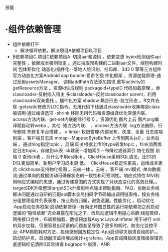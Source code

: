 技能

·组件依赖管理
====
+ 组件依赖打平 
  - 解决循环依赖，解决项目A依赖项目B,项目
+ B依赖项目C,项目C依赖项目A
·切换aar和源码
。依赖变更
bytex检测组件api完整性
，依赖版本强制锁定
。通过拉取预构建的二进制aar文件，缩短构建时
间
包体积优化
动态化/插件化--落地人脸识别，扫码库、3d3
0
擎等三方组件
官方动态化方案Android app bundle-爱奇艺插
件化框架
，资源加载原理-通过反射assetsManager，
调用addPath方法添加路径,重写activity的
getResource方法
。资源id生成规则:packageld+typelD
代码加载原理
。单classloader-反射插入宿主
多classloader-反射classloader
parent，利用classloader双亲委托
。插件化方案 shadow
耦合形态
·独立形态
。R文件去除
:getstatic修改为LDC指令。无用代码下线通过classloader收集哪些class被调用·通过编译选项 -shrink 移除无用代码和资源编译优化常量内联、access方法内联、get-set内联删除行号
0
。资源优化
图片上云
图片png编译期自动转webp
。其他
·短方法内联、
、access方法内联
·log方法删除、行号删除
热修复平台搭建
。
o tinker
权限管理
内部发布、灰度、全量
日志库端到端
。客户端日志库
mmap--MappedByteBuffer
上传到网头(a0
。业务后端
。通过hlog指定topic
。后端
网关根据上传的type转发topic
，flink消费绑定日志topic，存储到ck表
·ck建表--增加索引--布降过滤器索引
物化视图
前端
0
查询ck表
。为什么不用es用ck
。ClickHouse采用SQL语法，比ES的
DSL更加简单，新用户学习成本更
低。
·ClickHouse稳定性更高，运维成本更
岔
clickhouse支持物化视图
。云端一体
。云端
。客户端
mvi模式
·单向数据流:通过单向的数据流动可确保状态的一致性和可预测性。响应式特性:MVI利用响应式编程的思想，通过传递意图的方式实现了对状态变化的高效处理。。targetSDK升级整理targetSDk廾级影响点输出帮助指南、FAQ，协助业务线解决问题通过自研的匹配api脚本全局扫码字节码输出调用链表格，按业务线分组整理组件列表表格，按业务线归属，避免遗漏。性能优化
。启动优化·App启动任务框架·启动依赖管理--有向无环图显性的运行期依赖把之前启动逻辑的“隐性依赖”完全暴露在阳光之下，改启动逻辑不用提心吊胆;线程管控，网络接口合并，布局预加载、数据预加载AsyncLayoutlnflater 用于进行 xml 的异步加载，但很容易出现锁的问题甚至导致了更多的耗时。防劣化监控平台;·APM抓取耗时方法，视频录制回放稳定性-App启动容灾崩溃自动防护。。启动防护页。启动崩溃监控埋点统计+grafana。App自动降级灰度降级容错兜底逻辑标记清除0异常排查
bugreport-崩溃、ANR
